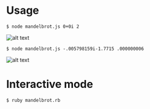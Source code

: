 Usage
===

```
$ node mandelbrot.js 0+0i 2
```

![alt text](https://raw.github.com/olleicua/mandelbrot/master/js_screen_shot1.png "Mandelbrot 1")

```
$ node mandelbrot.js -.005798159i-1.7715 .000000006
```

![alt text](https://raw.github.com/olleicua/mandelbrot/master/js_screen_shot2.png "Mandelbrot 2")


Interactive mode
===

```
$ ruby mandelbrot.rb
```
